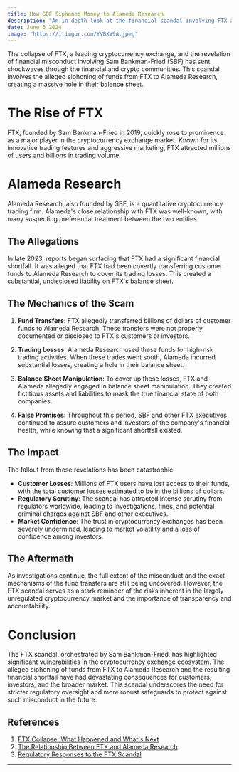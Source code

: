 ```yaml
---
title: How SBF Siphoned Money to Alameda Research
description: "An in-depth look at the financial scandal involving FTX and Alameda Research, orchestrated by Sam Bankman-Fried."
date: June 3 2024
image: "https://i.imgur.com/YVBXV9A.jpeg"
---
```


The collapse of FTX, a leading cryptocurrency exchange, and the revelation of financial misconduct involving Sam Bankman-Fried (SBF) has sent shockwaves through the financial and crypto communities. This scandal involves the alleged siphoning of funds from FTX to Alameda Research, creating a massive hole in their balance sheet.

# The Rise of FTX

FTX, founded by Sam Bankman-Fried in 2019, quickly rose to prominence as a major player in the cryptocurrency exchange market. Known for its innovative trading features and aggressive marketing, FTX attracted millions of users and billions in trading volume.

# Alameda Research

Alameda Research, also founded by SBF, is a quantitative cryptocurrency trading firm. Alameda's close relationship with FTX was well-known, with many suspecting preferential treatment between the two entities.

## The Allegations

In late 2023, reports began surfacing that FTX had a significant financial shortfall. It was alleged that FTX had been covertly transferring customer funds to Alameda Research to cover its trading losses. This created a substantial, undisclosed liability on FTX's balance sheet.

## The Mechanics of the Scam

1. **Fund Transfers**: FTX allegedly transferred billions of dollars of customer funds to Alameda Research. These transfers were not properly documented or disclosed to FTX's customers or investors.

2. **Trading Losses**: Alameda Research used these funds for high-risk trading activities. When these trades went south, Alameda incurred substantial losses, creating a hole in their balance sheet.

3. **Balance Sheet Manipulation**: To cover up these losses, FTX and Alameda allegedly engaged in balance sheet manipulation. They created fictitious assets and liabilities to mask the true financial state of both companies.

4. **False Promises**: Throughout this period, SBF and other FTX executives continued to assure customers and investors of the company's financial health, while knowing that a significant shortfall existed.

## The Impact

The fallout from these revelations has been catastrophic:

- **Customer Losses**: Millions of FTX users have lost access to their funds, with the total customer losses estimated to be in the billions of dollars.
- **Regulatory Scrutiny**: The scandal has attracted intense scrutiny from regulators worldwide, leading to investigations, fines, and potential criminal charges against SBF and other executives.
- **Market Confidence**: The trust in cryptocurrency exchanges has been severely undermined, leading to market volatility and a loss of confidence among investors.

## The Aftermath

As investigations continue, the full extent of the misconduct and the exact mechanisms of the fund transfers are still being uncovered. However, the FTX scandal serves as a stark reminder of the risks inherent in the largely unregulated cryptocurrency market and the importance of transparency and accountability.

# Conclusion

The FTX scandal, orchestrated by Sam Bankman-Fried, has highlighted significant vulnerabilities in the cryptocurrency exchange ecosystem. The alleged siphoning of funds from FTX to Alameda Research and the resulting financial shortfall have had devastating consequences for customers, investors, and the broader market. This scandal underscores the need for stricter regulatory oversight and more robust safeguards to protect against such misconduct in the future.

## References

1. [FTX Collapse: What Happened and What's Next](https://example.com/ftx-collapse)
2. [The Relationship Between FTX and Alameda Research](https://example.com/ftx-alameda)
3. [Regulatory Responses to the FTX Scandal](https://example.com/ftx-regulation)

---